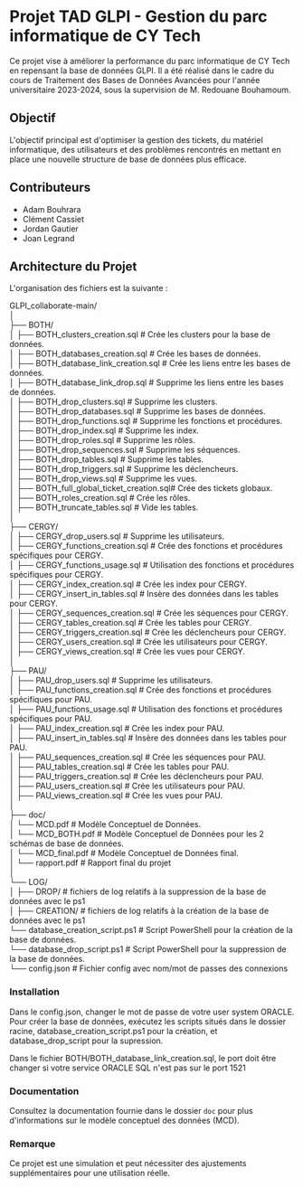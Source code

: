 # Projet TAD GLPI - Gestion du parc informatique de CY Tech

Ce projet vise à améliorer la performance du parc informatique de CY Tech en repensant la base de données GLPI. Il a été réalisé dans le cadre du cours de Traitement des Bases de Données Avancées pour l'année universitaire 2023-2024, sous la supervision de M. Redouane Bouhamoum.

## Objectif

L'objectif principal est d'optimiser la gestion des tickets, du matériel informatique, des utilisateurs et des problèmes rencontrés en mettant en place une nouvelle structure de base de données plus efficace.

## Contributeurs

- Adam Bouhrara
- Clément Cassiet
- Jordan Gautier
- Joan Legrand

## Architecture du Projet

L'organisation des fichiers est la suivante :

GLPI_collaborate-main/<br>
│<br>
├── BOTH/<br>
│ ├── BOTH_clusters_creation.sql          # Crée les clusters pour la base de données.<br>
│ ├── BOTH_databases_creation.sql         # Crée les bases de données.<br>
│ ├── BOTH_database_link_creation.sql     # Crée les liens entre les bases de données.<br>
│ ├── BOTH_database_link_drop.sql         # Supprime les liens entre les bases de données.<br>
│ ├── BOTH_drop_clusters.sql              # Supprime les clusters.<br>
│ ├── BOTH_drop_databases.sql             # Supprime les bases de données.<br>
│ ├── BOTH_drop_functions.sql             # Supprime les fonctions et procédures.<br>
│ ├── BOTH_drop_index.sql                 # Supprime les index.<br>
│ ├── BOTH_drop_roles.sql                 # Supprime les rôles.<br>
│ ├── BOTH_drop_sequences.sql             # Supprime les séquences.<br>
│ ├── BOTH_drop_tables.sql                # Supprime les tables.<br>
│ ├── BOTH_drop_triggers.sql              # Supprime les déclencheurs.<br>
│ ├── BOTH_drop_views.sql                 # Supprime les vues.<br>
│ ├── BOTH_full_global_ticket_creation.sql# Crée des tickets globaux.<br>
│ ├── BOTH_roles_creation.sql             # Crée les rôles.<br>
│ ├── BOTH_truncate_tables.sql            # Vide les tables.<br>
│<br>
├── CERGY/<br>
│ ├── CERGY_drop_users.sql                # Supprime les utilisateurs.<br>
│ ├── CERGY_functions_creation.sql        # Crée des fonctions et procédures spécifiques pour CERGY.<br>
│ ├── CERGY_functions_usage.sql           # Utilisation des fonctions et procédures spécifiques pour CERGY.<br>
│ ├── CERGY_index_creation.sql            # Crée les index pour CERGY.<br>
│ ├── CERGY_insert_in_tables.sql          # Insère des données dans les tables pour CERGY.<br>
│ ├── CERGY_sequences_creation.sql        # Crée les séquences pour CERGY.<br>
│ ├── CERGY_tables_creation.sql           # Crée les tables pour CERGY.<br>
│ ├── CERGY_triggers_creation.sql         # Crée les déclencheurs pour CERGY.<br>
│ ├── CERGY_users_creation.sql            # Crée les utilisateurs pour CERGY.<br>
│ ├── CERGY_views_creation.sql            # Crée les vues pour CERGY.<br>
│<br>
├── PAU/<br>
│ ├── PAU_drop_users.sql                  # Supprime les utilisateurs.<br>
│ ├── PAU_functions_creation.sql          # Crée des fonctions et procédures spécifiques pour PAU.<br>
│ ├── PAU_functions_usage.sql             # Utilisation des fonctions et procédures spécifiques pour PAU.<br>
│ ├── PAU_index_creation.sql              # Crée les index pour PAU.<br>
│ ├── PAU_insert_in_tables.sql            # Insère des données dans les tables pour PAU.<br>
│ ├── PAU_sequences_creation.sql          # Crée les séquences pour PAU.<br>
│ ├── PAU_tables_creation.sql             # Crée les tables pour PAU.<br>
│ ├── PAU_triggers_creation.sql           # Crée les déclencheurs pour PAU.<br>
│ ├── PAU_users_creation.sql              # Crée les utilisateurs pour PAU.<br>
│ ├── PAU_views_creation.sql              # Crée les vues pour PAU.<br>
│<br>
├── doc/<br>
│ └── MCD.pdf                             # Modèle Conceptuel de Données.<br>
│ └── MCD_BOTH.pdf                        # Modèle Conceptuel de Données pour les 2 schémas de base de données.<br>
│ └── MCD_final.pdf                       # Modèle Conceptuel de Données final.<br>
│ └── rapport.pdf                         # Rapport final du projet<br>
│<br>
└── LOG/<br>
│ ├──  DROP/                               # fichiers de log relatifs à la suppression de la base de données avec le ps1<br>
│ ├──  CREATION/                           # fichiers de log relatifs à la création de la base de données avec le ps1<br>
└── database_creation_script.ps1           # Script PowerShell pour la création de la base de données.<br>
└── database_drop_script.ps1               # Script PowerShell pour la suppression de la base de données.<br>
└── config.json                            # Fichier config avec nom/mot de passes des connexions<br>



### Installation

Dans le config.json, changer le mot de passe de votre user system ORACLE. 
Pour créer la base de données, exécutez les scripts situés dans le dossier racine, database_creation_script.ps1 pour la création, et database_drop_script pour la supression.

Dans le fichier BOTH/BOTH_database_link_creation.sql, le port doit être changer si votre service ORACLE SQL n'est pas sur le port 1521

### Documentation

Consultez la documentation fournie dans le dossier `doc` pour plus d'informations sur le modèle conceptuel des données (MCD).

### Remarque

Ce projet est une simulation et peut nécessiter des ajustements supplémentaires pour une utilisation réelle.



